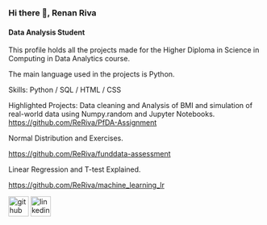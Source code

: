 ### Hi there 👋, Renan Riva
#### Data Analysis Student
This profile holds all the projects made for the Higher Diploma in Science in Computing in Data Analytics course.

The main language used in the projects is Python.

Skills: Python / SQL / HTML / CSS

Highlighted Projects:
Data cleaning and Analysis of BMI and simulation of real-world data using Numpy.random and Jupyter Notebooks. 
https://github.com/ReRiva/PfDA-Assignment

Normal Distribution and Exercises.

https://github.com/ReRiva/funddata-assessment

Linear Regression and T-test Explained.

https://github.com/ReRiva/machine_learning_lr



[<img src='https://cdn.jsdelivr.net/npm/simple-icons@3.0.1/icons/github.svg' alt='github' height='40'>](https://github.com/ReRiva)  [<img src='https://cdn.jsdelivr.net/npm/simple-icons@3.0.1/icons/linkedin.svg' alt='linkedin' height='40'>](https://www.linkedin.com/in/renan-riva-71a35a160/)  

